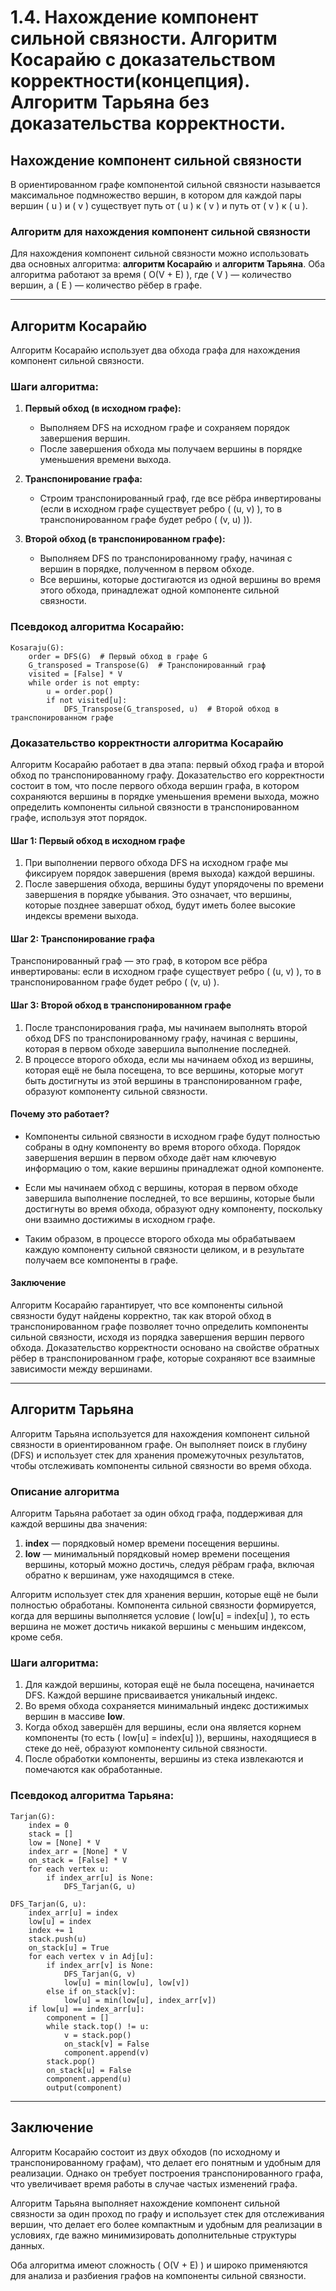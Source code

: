 # 1.4. Нахождение компонент сильной связности. Алгоритм Косарайю с доказательством корректности(концепция). Алгоритм Тарьяна без доказательства корректности.

## Нахождение компонент сильной связности

В ориентированном графе компонентой сильной связности называется максимальное подмножество вершин, в котором для каждой пары вершин \( u \) и \( v \) существует путь от \( u \) к \( v \) и путь от \( v \) к \( u \).

### Алгоритм для нахождения компонент сильной связности

Для нахождения компонент сильной связности можно использовать два основных алгоритма: **алгоритм Косарайю** и **алгоритм Тарьяна**. Оба алгоритма работают за время \( O(V + E) \), где \( V \) — количество вершин, а \( E \) — количество рёбер в графе.

---

## Алгоритм Косарайю

Алгоритм Косарайю использует два обхода графа для нахождения компонент сильной связности.

### Шаги алгоритма:
1. **Первый обход (в исходном графе):** 
   - Выполняем DFS на исходном графе и сохраняем порядок завершения вершин.
   - После завершения обхода мы получаем вершины в порядке уменьшения времени выхода.

2. **Транспонирование графа:**
   - Строим транспонированный граф, где все рёбра инвертированы (если в исходном графе существует ребро \( (u, v) \), то в транспонированном графе будет ребро \( (v, u) \)).

3. **Второй обход (в транспонированном графе):**
   - Выполняем DFS по транспонированному графу, начиная с вершин в порядке, полученном в первом обходе.
   - Все вершины, которые достигаются из одной вершины во время этого обхода, принадлежат одной компоненте сильной связности.

### Псевдокод алгоритма Косарайю:
```text
Kosaraju(G):
    order = DFS(G)  # Первый обход в графе G
    G_transposed = Transpose(G)  # Транспонированный граф
    visited = [False] * V
    while order is not empty:
        u = order.pop()
        if not visited[u]:
            DFS_Transpose(G_transposed, u)  # Второй обход в транспонированном графе
```

### Доказательство корректности алгоритма Косарайю

Алгоритм Косарайю работает в два этапа: первый обход графа и второй обход по транспонированному графу. Доказательство его корректности состоит в том, что после первого обхода вершин графа, в котором сохраняются вершины в порядке уменьшения времени выхода, можно определить компоненты сильной связности в транспонированном графе, используя этот порядок.

#### Шаг 1: Первый обход в исходном графе
1. При выполнении первого обхода DFS на исходном графе мы фиксируем порядок завершения (время выхода) каждой вершины.
2. После завершения обхода, вершины будут упорядочены по времени завершения в порядке убывания. Это означает, что вершины, которые позднее завершат обход, будут иметь более высокие индексы времени выхода.

#### Шаг 2: Транспонирование графа
Транспонированный граф — это граф, в котором все рёбра инвертированы: если в исходном графе существует ребро \( (u, v) \), то в транспонированном графе будет ребро \( (v, u) \).

#### Шаг 3: Второй обход в транспонированном графе
1. После транспонирования графа, мы начинаем выполнять второй обход DFS по транспонированному графу, начиная с вершины, которая в первом обходе завершила выполнение последней.
2. В процессе второго обхода, если мы начинаем обход из вершины, которая ещё не была посещена, то все вершины, которые могут быть достигнуты из этой вершины в транспонированном графе, образуют компоненту сильной связности.
   
#### Почему это работает?
- Компоненты сильной связности в исходном графе будут полностью собраны в одну компоненту во время второго обхода. Порядок завершения вершин в первом обходе даёт нам ключевую информацию о том, какие вершины принадлежат одной компоненте.
  
- Если мы начинаем обход с вершины, которая в первом обходе завершила выполнение последней, то все вершины, которые были достигнуты во время обхода, образуют одну компоненту, поскольку они взаимно достижимы в исходном графе.

- Таким образом, в процессе второго обхода мы обрабатываем каждую компоненту сильной связности целиком, и в результате получаем все компоненты в графе.

#### Заключение
Алгоритм Косарайю гарантирует, что все компоненты сильной связности будут найдены корректно, так как второй обход в транспонированном графе позволяет точно определить компоненты сильной связности, исходя из порядка завершения вершин первого обхода. Доказательство корректности основано на свойстве обратных рёбер в транспонированном графе, которые сохраняют все взаимные зависимости между вершинами.

---

## Алгоритм Тарьяна

Алгоритм Тарьяна используется для нахождения компонент сильной связности в ориентированном графе. Он выполняет поиск в глубину (DFS) и использует стек для хранения промежуточных результатов, чтобы отслеживать компоненты сильной связности во время обхода.

### Описание алгоритма

Алгоритм Тарьяна работает за один обход графа, поддерживая для каждой вершины два значения:
1. **index** — порядковый номер времени посещения вершины.
2. **low** — минимальный порядковый номер времени посещения вершины, который можно достичь, следуя рёбрам графа, включая обратно к вершинам, уже находящимся в стеке.

Алгоритм использует стек для хранения вершин, которые ещё не были полностью обработаны. Компонента сильной связности формируется, когда для вершины выполняется условие \( low[u] = index[u] \), то есть вершина не может достичь никакой вершины с меньшим индексом, кроме себя.

### Шаги алгоритма:
1. Для каждой вершины, которая ещё не была посещена, начинается DFS. Каждой вершине присваивается уникальный индекс.
2. Во время обхода сохраняется минимальный индекс достижимых вершин в массиве **low**.
3. Когда обход завершён для вершины, если она является корнем компоненты (то есть \( low[u] = index[u] \)), вершины, находящиеся в стеке до неё, образуют компоненту сильной связности.
4. После обработки компоненты, вершины из стека извлекаются и помечаются как обработанные.

### Псевдокод алгоритма Тарьяна:

```text
Tarjan(G):
    index = 0
    stack = []
    low = [None] * V
    index_arr = [None] * V
    on_stack = [False] * V
    for each vertex u:
        if index_arr[u] is None:
            DFS_Tarjan(G, u)
```

```text
DFS_Tarjan(G, u):
    index_arr[u] = index
    low[u] = index
    index += 1
    stack.push(u)
    on_stack[u] = True
    for each vertex v in Adj[u]:
        if index_arr[v] is None:
            DFS_Tarjan(G, v)
            low[u] = min(low[u], low[v])
        else if on_stack[v]:
            low[u] = min(low[u], index_arr[v])
    if low[u] == index_arr[u]:
        component = []
        while stack.top() != u:
            v = stack.pop()
            on_stack[v] = False
            component.append(v)
        stack.pop()
        on_stack[u] = False
        component.append(u)
        output(component)
```

---

## Заключение

Алгоритм Косарайю состоит из двух обходов (по исходному и транспонированному графам), что делает его понятным и удобным для реализации. Однако он требует построения транспонированного графа, что увеличивает время работы в случае частых изменений графа.

Алгоритм Тарьяна выполняет нахождение компонент сильной связности за один проход по графу и использует стек для отслеживания вершин, что делает его более компактным и удобным для реализации в условиях, где важно минимизировать дополнительные структуры данных.

Оба алгоритма имеют сложность \( O(V + E) \) и широко применяются для анализа и разбиения графов на компоненты сильной связности.
